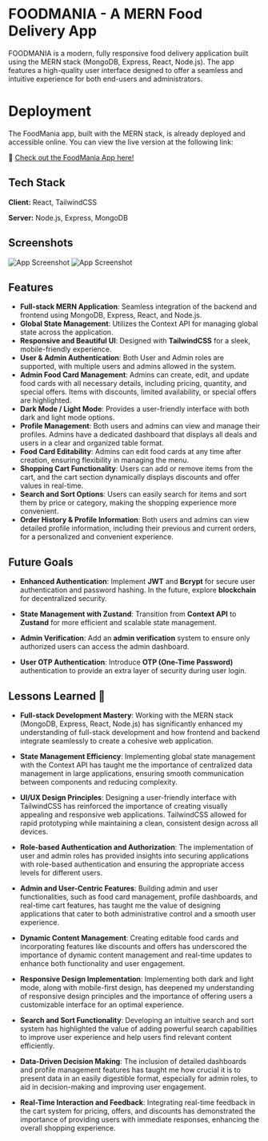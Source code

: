 
# FOODMANIA - A MERN Food Delivery App

FOODMANIA is a modern, fully responsive food delivery application built using the MERN stack (MongoDB, Express, React, Node.js). The app features a high-quality user interface designed to offer a seamless and intuitive experience for both end-users and administrators.
# Deployment

The FoodMania app, built with the MERN stack, is already deployed and accessible online. You can view the live version at the following link:

🔗 [Check out the FoodMania App here!](https://food-delivery-app-frontend-xagg.onrender.com)


## Tech Stack

**Client:** React, TailwindCSS

**Server:** Node.js, Express, MongoDB


## Screenshots

![App Screenshot](https://github.com/Subhadro/Currency_converter/blob/21045855f437a1a824c3c1754a272631401642c2/currency.jpeg)
![App Screenshot](https://mega.nz/file/0yZ0XT5J#JN6zZcg6sTj6UvtJ394qmn8rNZ-7eMPCrJ47Lx-J6Xo)

## Features

- **Full-stack MERN Application**: Seamless integration of the backend and frontend using MongoDB, Express, React, and Node.js.
- **Global State Management**: Utilizes the Context API for managing global state across the application.
- **Responsive and Beautiful UI**: Designed with **TailwindCSS** for a sleek, mobile-friendly experience.
- **User & Admin Authentication**: Both User and Admin roles are supported, with multiple users and admins allowed in the system.
- **Admin Food Card Management**: Admins can create, edit, and update food cards with all necessary details, including pricing, quantity, and special offers. Items with discounts, limited availability, or special offers are highlighted.
- **Dark Mode / Light Mode**: Provides a user-friendly interface with both dark and light mode options.
- **Profile Management**: Both users and admins can view and manage their profiles. Admins have a dedicated dashboard that displays all deals and users in a clear and organized table format.
- **Food Card Editability**: Admins can edit food cards at any time after creation, ensuring flexibility in managing the menu.
- **Shopping Cart Functionality**: Users can add or remove items from the cart, and the cart section dynamically displays discounts and offer values in real-time.
- **Search and Sort Options**: Users can easily search for items and sort them by price or category, making the shopping experience more convenient.
- **Order History & Profile Information**: Both users and admins can view detailed profile information, including their previous and current orders, for a personalized and convenient experience.
## Future Goals

- **Enhanced Authentication**: Implement **JWT** and **Bcrypt** for secure user authentication and password hashing. In the future, explore **blockchain** for decentralized security.
  
- **State Management with Zustand**: Transition from **Context API** to **Zustand** for more efficient and scalable state management.

- **Admin Verification**: Add an **admin verification** system to ensure only authorized users can access the admin dashboard.

- **User OTP Authentication**: Introduce **OTP (One-Time Password)** authentication to provide an extra layer of security during user login.
## Lessons Learned 🎯

- **Full-stack Development Mastery**: Working with the MERN stack (MongoDB, Express, React, Node.js) has significantly enhanced my understanding of full-stack development and how frontend and backend integrate seamlessly to create a cohesive web application.
  
- **State Management Efficiency**: Implementing global state management with the Context API has taught me the importance of centralized data management in large applications, ensuring smooth communication between components and reducing complexity.

- **UI/UX Design Principles**: Designing a user-friendly interface with TailwindCSS has reinforced the importance of creating visually appealing and responsive web applications. TailwindCSS allowed for rapid prototyping while maintaining a clean, consistent design across all devices.

- **Role-based Authentication and Authorization**: The implementation of user and admin roles has provided insights into securing applications with role-based authentication and ensuring the appropriate access levels for different users.

- **Admin and User-Centric Features**: Building admin and user functionalities, such as food card management, profile dashboards, and real-time cart features, has taught me the value of designing applications that cater to both administrative control and a smooth user experience.

- **Dynamic Content Management**: Creating editable food cards and incorporating features like discounts and offers has underscored the importance of dynamic content management and real-time updates to enhance both functionality and user engagement.

- **Responsive Design Implementation**: Implementing both dark and light mode, along with mobile-first design, has deepened my understanding of responsive design principles and the importance of offering users a customizable interface for an optimal experience.

- **Search and Sort Functionality**: Developing an intuitive search and sort system has highlighted the value of adding powerful search capabilities to improve user experience and help users find relevant content efficiently.

- **Data-Driven Decision Making**: The inclusion of detailed dashboards and profile management features has taught me how crucial it is to present data in an easily digestible format, especially for admin roles, to aid in decision-making and improving user engagement.

- **Real-Time Interaction and Feedback**: Integrating real-time feedback in the cart system for pricing, offers, and discounts has demonstrated the importance of providing users with immediate responses, enhancing the overall shopping experience.
